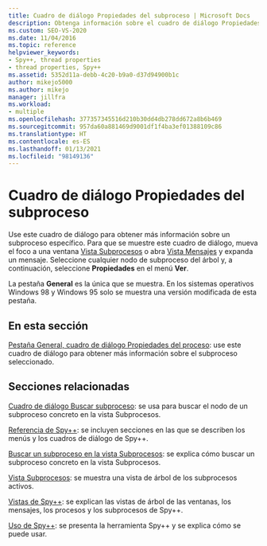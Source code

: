 ```yaml
---
title: Cuadro de diálogo Propiedades del subproceso | Microsoft Docs
description: Obtenga información sobre el cuadro de diálogo Propiedades del subproceso de la herramienta de depuración de Spy++. Use este cuadro de diálogo para saber más sobre un subproceso específico.
ms.custom: SEO-VS-2020
ms.date: 11/04/2016
ms.topic: reference
helpviewer_keywords:
- Spy++, thread properties
- thread properties, Spy++
ms.assetid: 5352d11a-debb-4c20-b9a0-d37d94900b1c
author: mikejo5000
ms.author: mikejo
manager: jillfra
ms.workload:
- multiple
ms.openlocfilehash: 377357345516d210b30dd4db278dd672a8b6b469
ms.sourcegitcommit: 957da60a881469d9001df1f4ba3ef01388109c86
ms.translationtype: HT
ms.contentlocale: es-ES
ms.lasthandoff: 01/13/2021
ms.locfileid: "98149136"
---
```

# <a name="thread-properties-dialog-box"></a>Cuadro de diálogo Propiedades del subproceso
Use este cuadro de diálogo para obtener más información sobre un subproceso específico. Para que se muestre este cuadro de diálogo, mueva el foco a una ventana [Vista Subprocesos](../debugger/threads-view.md) o abra [Vista Mensajes](../debugger/messages-view.md) y expanda un mensaje. Seleccione cualquier nodo de subproceso del árbol y, a continuación, seleccione **Propiedades** en el menú **Ver**.

 La pestaña **General** es la única que se muestra. En los sistemas operativos Windows 98 y Windows 95 solo se muestra una versión modificada de esta pestaña.

## <a name="in-this-section"></a>En esta sección
 [Pestaña General, cuadro de diálogo Propiedades del proceso](../debugger/general-tab-thread-properties-dialog-box.md): use este cuadro de diálogo para obtener más información sobre el subproceso seleccionado.

## <a name="related-sections"></a>Secciones relacionadas
 [Cuadro de diálogo Buscar subproceso](../debugger/thread-search-dialog-box.md): se usa para buscar el nodo de un subproceso concreto en la vista Subprocesos.

 [Referencia de Spy++](../debugger/spy-increment-reference.md): se incluyen secciones en las que se describen los menús y los cuadros de diálogo de Spy++.

 [Buscar un subproceso en la vista Subprocesos](../debugger/how-to-search-for-a-thread-in-threads-view.md): se explica cómo buscar un subproceso concreto en la vista Subprocesos.

 [Vista Subprocesos](../debugger/threads-view.md): se muestra una vista de árbol de los subprocesos activos.

 [Vistas de Spy++](../debugger/spy-increment-views.md): se explican las vistas de árbol de las ventanas, los mensajes, los procesos y los subprocesos de Spy++.

 [Uso de Spy++](../debugger/using-spy-increment.md): se presenta la herramienta Spy++ y se explica cómo se puede usar.